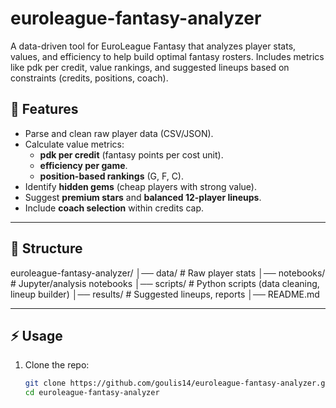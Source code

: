 # euroleague-fantasy-analyzer
A data-driven tool for EuroLeague Fantasy that analyzes player stats, values, and efficiency to help build optimal fantasy rosters. Includes metrics like pdk per credit, value rankings, and suggested lineups based on constraints (credits, positions, coach).


## 🚀 Features
- Parse and clean raw player data (CSV/JSON).
- Calculate value metrics:  
  - **pdk per credit** (fantasy points per cost unit).  
  - **efficiency per game**.  
  - **position-based rankings** (G, F, C).
- Identify **hidden gems** (cheap players with strong value).  
- Suggest **premium stars** and **balanced 12-player lineups**.  
- Include **coach selection** within credits cap.

---

## 📂 Structure
euroleague-fantasy-analyzer/
│── data/ # Raw player stats
│── notebooks/ # Jupyter/analysis notebooks
│── scripts/ # Python scripts (data cleaning, lineup builder)
│── results/ # Suggested lineups, reports
│── README.md



---

## ⚡ Usage
1. Clone the repo:
   ```bash
   git clone https://github.com/goulis14/euroleague-fantasy-analyzer.git
   cd euroleague-fantasy-analyzer
